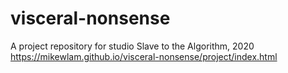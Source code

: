 # visceral-nonsense
A project repository for studio Slave to the Algorithm, 2020</br>
https://mikewlam.github.io/visceral-nonsense/project/index.html
